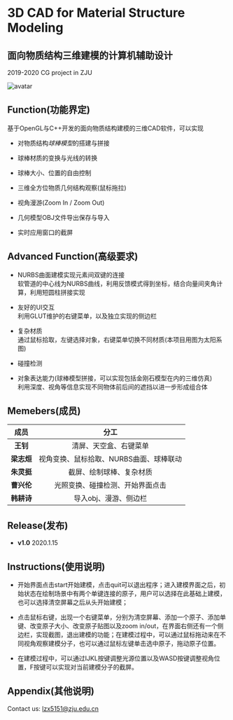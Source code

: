 # 3D CAD for Material Structure Modeling
## 面向物质结构三维建模的计算机辅助设计
2019-2020 CG project in ZJU

![avatar](https://raw.githubusercontent.com/Liang-ZX/CGproject/master/display.png)

## Function(功能界定)

基于OpenGL与C++开发的面向物质结构建模的三维CAD软件，可以实现
- 对物质结构*球棒模型*的搭建与拼接
+ 球棒材质的变换与光线的转换
- 球棒大小、位置的自由控制
+ 三维全方位物质几何结构观察(鼠标拖拉)
- 视角漫游(Zoom In / Zoom Out)
+ 几何模型OBJ文件导出保存与导入
- 实时应用窗口的截屏

## Advanced Function(高级要求)

- NURBS曲面建模实现元素间双键的连接  
软管道的中心线为NURBS曲线，利用反馈模式得到坐标，结合向量间夹角计算，利用短圆柱拼接实现
+ 友好的UI交互  
利用GLUT维护的右键菜单，以及独立实现的侧边栏
- 复杂材质  
通过鼠标拾取，左键选择对象，右键菜单切换不同材质(本项目用图为太阳系图)
+ 碰撞检测  
- 对象表达能力(球棒模型拼接，可以实现包括金刚石模型在内的三维仿真)  
利用深度、视角等信息实现不同物体前后间的遮挡以进一步形成组合体

## Memebers(成员)

|成员|分工|
| :----:  | :----:  |
|**王钊**|清屏、天空盒、右键菜单|  
|**梁志烜**|视角变换、鼠标拾取、NURBS曲面、球棒联动|  
|**朱灵挺**|截屏、绘制球棒、复杂材质|  
|**曹兴伦**|光照变换、碰撞检测、开始界面点击|  
|**韩耕诗**|导入obj、漫游、侧边栏|

## Release(发布)

- **v1.0** 2020.1.15

## Instructions(使用说明)
- 开始界面点击start开始建模，点击quit可以退出程序；进入建模界面之后，初始状态在绘制场景中有两个单键连接的原子，用户可以选择在此基础上建模，也可以选择清空屏幕之后从头开始建模；  
+ 点击鼠标右键，出现一个右键菜单，分别为清空屏幕、添加一个原子、添加单键、改变原子大小、改变原子贴图以及zoom in/out，在界面右侧还有一个侧边栏，实现截图，退出建模的功能；在建模过程中，可以通过鼠标拖动来在不同视角观察建模分子，也可以通过鼠标左键单击选中原子，拖动原子位置。  
- 在建模过程中，可以通过IJKL按键调整光源位置以及WASD按键调整视角位置，F按键可以实现对当前建模分子的截屏。

## Appendix(其他说明)

Contact us: lzx5151@zju.edu.cn
